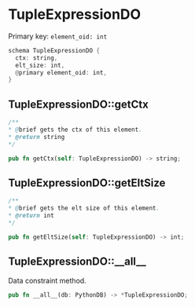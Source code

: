 # TupleExpressionDO

Primary key: `element_oid: int`

```rust
schema TupleExpressionDO {
  ctx: string,
  elt_size: int,
  @primary element_oid: int,
}
```
## TupleExpressionDO::getCtx

```java
/**
* @brief gets the ctx of this element.
* @return string
*/
```
```rust
pub fn getCtx(self: TupleExpressionDO) -> string;
```
## TupleExpressionDO::getEltSize

```java
/**
* @brief gets the elt size of this element.
* @return int
*/
```
```rust
pub fn getEltSize(self: TupleExpressionDO) -> int;
```
## TupleExpressionDO::\_\_all\_\_

Data constraint method.

```rust
pub fn __all__(db: PythonDB) -> *TupleExpressionDO;
```
